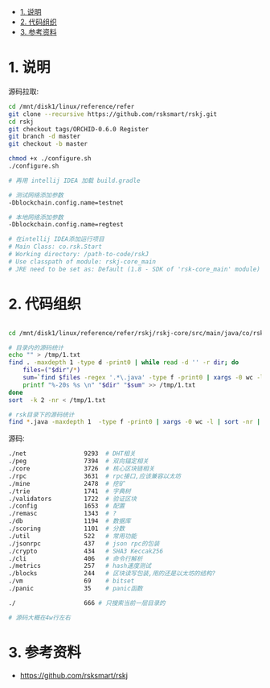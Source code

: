 <!-- TOC -->

- [1. 说明](#1-说明)
- [2. 代码组织](#2-代码组织)
- [3. 参考资料](#3-参考资料)

<!-- /TOC -->


<a id="markdown-1-说明" name="1-说明"></a>
# 1. 说明

源码拉取:

```bash
cd /mnt/disk1/linux/reference/refer
git clone --recursive https://github.com/rsksmart/rskj.git
cd rskj
git checkout tags/ORCHID-0.6.0 Register
git branch -d master
git checkout -b master

chmod +x ./configure.sh
./configure.sh

# 再用 intellij IDEA 加载 build.gradle

# 测试网络添加参数
-Dblockchain.config.name=testnet

# 本地网络添加参数
-Dblockchain.config.name=regtest

# 在intellij IDEA添加运行项目
# Main Class: co.rsk.Start
# Working directory: /path-to-code/rskJ
# Use classpath of module: rskj-core_main
# JRE need to be set as: Default (1.8 - SDK of 'rsk-core_main' module)
```

<a id="markdown-2-代码组织" name="2-代码组织"></a>
# 2. 代码组织

```bash

cd /mnt/disk1/linux/reference/refer/rskj/rskj-core/src/main/java/co/rsk

# 目录内的源码统计
echo "" > /tmp/1.txt
find . -maxdepth 1 -type d -print0 | while read -d '' -r dir; do
    files=("$dir"/*)
    sum=`find $files -regex '.*\.java' -type f -print0 | xargs -0 wc -l | sort -nr | head -n 1 | awk '{print $1}'`
    printf "%-20s %s \n" "$dir" "$sum" >> /tmp/1.txt
done
sort  -k 2 -nr < /tmp/1.txt

# rsk目录下的源码统计
find *.java -maxdepth 1  -type f -print0 | xargs -0 wc -l | sort -nr | head -n 1 | awk '{print $1}'

```

源码:
```bash
./net                9293  # DHT相关
./peg                7394  # 双向锚定相关
./core               3726  # 核心区块链相关
./rpc                3631  # rpc接口,应该兼容以太坊
./mine               2478  # 挖矿 
./trie               1741  # 字典树
./validators         1722  # 验证区块
./config             1653  # 配置
./remasc             1343  # ?
./db                 1194  # 数据库
./scoring            1101  # 分数
./util               522   # 常用功能
./jsonrpc            437   # json rpc的包装
./crypto             434   # SHA3 Keccak256
./cli                406   # 命令行解析
./metrics            257   # hash速度测试
./blocks             244   # 区块读写包装,用的还是以太坊的结构?
./vm                 69    # bitset
./panic              35    # panic函数

./                   666 # 只搜索当前一层目录的

# 源码大概在4w行左右
```

<a id="markdown-3-参考资料" name="3-参考资料"></a>
# 3. 参考资料

* https://github.com/rsksmart/rskj 
